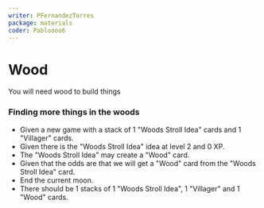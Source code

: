 ```yaml
---
writer: PFernandezTorres
package: materials
coder: Pabloooo6
---
```

# Wood

You will need wood to build things

### Finding more things in the woods

 * Given a new game with a stack of 1 "Woods Stroll Idea" cards and 1 "Villager" cards.
 * Given there is the "Woods Stroll Idea" idea at level 2 and 0 XP.
 * The "Woods Stroll Idea" may create a "Wood" card.
 * Given that the odds are that we will get a "Wood" card from the "Woods Stroll Idea" card.
 * End the current moon.
 * There should be 1 stacks of 1 "Woods Stroll Idea", 1 "Villager" and 1 "Wood" cards.
